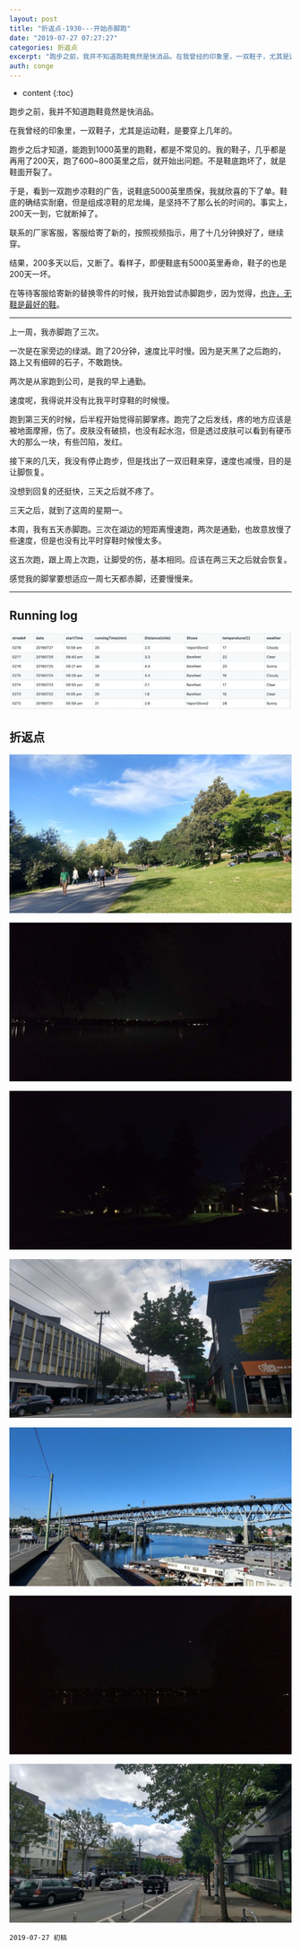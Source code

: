 ```yaml
---
layout: post
title: "折返点-1930---开始赤脚跑"
date: "2019-07-27 07:27:27"
categories: 折返点
excerpt: "跑步之前，我并不知道跑鞋竟然是快消品。在我曾经的印象里，一双鞋子，尤其是运动鞋，是要穿上几年的..."
auth: conge
---
```

* content
{:toc}

跑步之前，我并不知道跑鞋竟然是快消品。

在我曾经的印象里，一双鞋子，尤其是运动鞋，是要穿上几年的。

跑步之后才知道，能跑到1000英里的跑鞋，都是不常见的。我的鞋子，几乎都是再用了200天，跑了600~800英里之后，就开始出问题。不是鞋底跑坏了，就是鞋面开裂了。

于是，看到一双跑步凉鞋的广告，说鞋底5000英里质保，我就欣喜的下了单。鞋底的确结实耐磨，但是组成凉鞋的尼龙绳，是坚持不了那么长的时间的。事实上，200天一到，它就断掉了。

联系的厂家客服，客服给寄了新的，按照视频指示，用了十几分钟换好了，继续穿。

结果，200多天以后，又断了。看样子，即便鞋底有5000英里寿命，鞋子的也是200天一坏。

在等待客服给寄新的替换零件的时候，我开始尝试赤脚跑步，因为觉得，[也许，无鞋是最好的鞋](https://www.jianshu.com/p/4fee8f2c7e01)。

------

上一周，我赤脚跑了三次。

一次是在家旁边的绿湖。跑了20分钟，速度比平时慢。因为是天黑了之后跑的，路上又有细碎的石子，不敢跑快。

两次是从家跑到公司，是我的早上通勤。

速度呢，我得说并没有比我平时穿鞋的时候慢。

跑到第三天的时候，后半程开始觉得前脚掌疼。跑完了之后发线，疼的地方应该是被地面摩擦，伤了。皮肤没有破损，也没有起水泡，但是透过皮肤可以看到有硬币大的那么一块，有些凹陷，发红。

接下来的几天，我没有停止跑步，但是找出了一双旧鞋来穿，速度也减慢，目的是让脚恢复。

没想到回复的还挺快，三天之后就不疼了。

三天之后，就到了这周的星期一。

本周，我有五天赤脚跑。三次在湖边的短距离慢速跑，两次是通勤，也故意放慢了些速度，但是也没有比平时穿鞋时候慢太多。

这五次跑，跟上周上次跑，让脚受的伤，基本相同。应该在两三天之后就会恢复。

感觉我的脚掌要想适应一周七天都赤脚，还要慢慢来。

----

## Running log
![Running log week 31，2019](/assets/images/折返点/118382-0966e789e6244c70.png)

## 折返点

![20190721.jpg](/assets/images/折返点/118382-c7e33b8896e562f5.jpg)

![20190722.jpg](/assets/images/折返点/118382-af640267ba8aed07.jpg)

![20190723.jpg](/assets/images/折返点/118382-426e3c092f1c1246.jpg)

![20190724.jpg](/assets/images/折返点/118382-e41014c09db2b8b6.jpg)

![20190725.jpg](/assets/images/折返点/118382-946ed86cde02a817.jpg)

![20190726.jpg](/assets/images/折返点/118382-92afdb75f0f06107.jpg)

![20190727.jpg](/assets/images/折返点/118382-8f1fbb85d20df2ae.jpg)


```
2019-07-27 初稿
```
